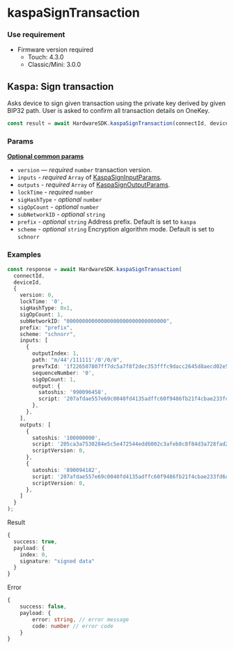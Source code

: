 # kaspaSignTransaction

### Use requirement

* Firmware version required
  * Touch: 4.3.0
  * Classic/Mini: 3.0.0

## Kaspa: Sign transaction

Asks device to sign given transaction using the private key derived by given BIP32 path. User is asked to confirm all transaction details on OneKey.

```typescript
const result = await HardwareSDK.kaspaSignTransaction(connectId, deviceId, params);
```

### Params

[**Optional common params**](../../common-params.md)

* `version` — _required_ `number` transaction version.
* `inputs` - _required_ `Array` of [KaspaSignInputParams](https://github.com/OneKeyHQ/hardware-js-sdk/blob/269ee367141ae2186a9a63d1d89e9f4c70428623/packages/core/src/types/api/kaspaSignTransaction.ts#L9C1-L19C3).
* `outputs` - _required_ `Array` of [KaspaSignOutputParams](https://github.com/OneKeyHQ/hardware-js-sdk/blob/269ee367141ae2186a9a63d1d89e9f4c70428623/packages/core/src/types/api/kaspaSignTransaction.ts#L21C1-L26C1).
* `lockTime` - _required_ `number`&#x20;
* `sigHashType` - _optional_ `number`&#x20;
* `sigOpCount` - _optional_ `number`&#x20;
* `subNetworkID` - _optional_ `string`&#x20;
* `prefix` - _optional_ `string` Address prefix. Default is set to `kaspa`
* `scheme` - _optional_ `string` Encryption algorithm mode. Default is set to `schnorr`



### Examples

```typescript
const response = await HardwareSDK.kaspaSignTransaction(
  connectId,
  deviceId,
  {
    version: 0,
    lockTime: '0',
    sigHashType: 0x1,
    sigOpCount: 1,
    subNetworkID: "00000000000000000000000000000000",
    prefix: "prefix",
    scheme: "schnorr",
    inputs: [
      {
        outputIndex: 1,
        path: "m/44'/111111'/0'/0/0",
        prevTxId: '1f226507807ff7dc5a7f8f2dec353fffc9dacc2645d8aecd02e5046907e3e2b2',
        sequenceNumber: '0',
        sigOpCount: 1,
        output: {
          satoshis: '990096458',
          script: '207afdae557e69c0040fd4135adffc60f9486fb21f4cbae233fd6db3e84ba47c55ac',
        },
      },
    ],
    outputs: [
      {
        satoshis: '100000000',
        script: '205ca3a7530284e5c5e472544edd6002c3afeb8c8f84d3a728fad255a4872753fbac',
        scriptVersion: 0,
      },
      {
        satoshis: '890094182',
        script: '207afdae557e69c0040fd4135adffc60f9486fb21f4cbae233fd6db3e84ba47c55ac',
        scriptVersion: 0,
      },
    ]
  }
);
```

Result

```typescript
{
  success: true,
  payload: {
    index: 0,
    signature: "signed data"
  }
}
```

Error

```typescript
{
    success: false,
    payload: {
        error: string, // error message
        code: number // error code
    }
}
```
